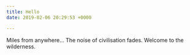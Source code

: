 ```yaml
---
title: Hello
date: 2019-02-06 20:29:53 +0000

---
```

Miles from anywhere... The noise of civilisation fades. Welcome to the wilderness.